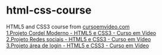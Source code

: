 # html-css-course
 HTML5 and CSS3 course from <a href="https://youtube.com/cursoemvideo">cursoemvideo.com</a><br>
<a href="https://lucasqc3.github.io/html-css-course/challenges/d12/index.html" target="_blank">1.Projeto Cordel Moderno - HTML5 e CSS3 - Curso em Vídeo</a> <br>
<a href="https://lucasqc3.github.io/html-css-course/challenges/d13/index.html" target="_blank">2.Projeto Redes sociais - HTML5 e CSS3 - Curso em Vídeo</a> <br>
<a href="https://lucasqc3.github.io/html-css-course/challenges/d14/index.html" target="_blank">3.Projeto área de login - HTML5 e CSS3 - Curso em Vídeo</a> <br>
